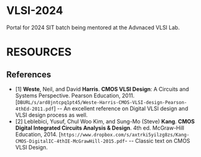 # VLSI-2024
Portal for 2024 SIT batch being mentored at the Advnaced VLSI Lab.

# RESOURCES

## References
- [1] **Weste**, Neil, and David **Harris**. **CMOS VLSI Design**: A Circuits and Systems Perspective. Pearson Education, 2011. [`DBURL/s/ard8jntcpq1pt45/Weste-Harris-CMOS-VLSI-design-Pearson-4thEd-2011.pdf`] -- An excellent reference on Digital VLSI design and VLSI design process as well.
- [2] Leblebici, Yusuf, Chul Woo Kim, and Sung-Mo (Steve) **Kang**. **CMOS Digital Integrated Circuits Analysis & Design**. 4th ed. McGraw-Hill Education, 2014. [`https://www.dropbox.com/s/axtrki5yilzg8zs/Kang-CMOS-DigitalIC-4thIE-McGrawHill-2015.pdf`- -- Classic text on CMOS VLSI Design.


